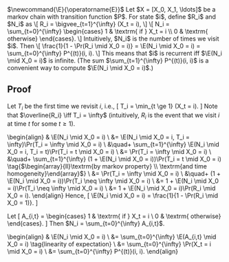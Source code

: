 <span class="invisible">
$\newcommand{\E}{\operatorname{E}}$
</span>
Let $X = [X_0, X_1, \ldots]$ be a markov chain with transition function $P$.
For state $i$, define $R_i$ and $N_i$ as
\[ R_i = \bigvee_{t=1}^{\infty} (X_t = i), \]
\[ N_i = \sum_{t=0}^{\infty} \begin{cases}
1 & \textrm{ if } X_t = i \\ 0 & \textrm{ otherwise}
\end{cases}. \]
Intuitively, $N_i$ is the number of times we visit $i$. Then
\[ \frac{1}{1 - \Pr(R_i \mid X_0 = i)} = \E(N_i \mid X_0 = i) = \sum_{t=0}^{\infty} P^{(t)}(i, i). \]
This means that $i$ is recurrent iff $\E(N_i \mid X_0 = i)$ is infinite.
(The sum $\sum_{t=1}^{\infty} P^{(t)}(i, i)$ is a convenient way to compute $\E(N_i \mid X_0 = i)$.)

## Proof

Let $T_i$ be the first time we revisit $i$, i.e.,
\[ T_i = \min_{t \ge 1} (X_t = i). \]
Note that $\overline{R_i} \iff T_i = \infty$
(intuitively, $R_i$ is the event that we visit $i$ at time $t$ for some $t \ge 1$).

\begin{align}
& \E(N_i \mid X_0 = i)
\\ &= \E(N_i \mid X_0 = i, T_i = \infty)\Pr(T_i = \infty \mid X_0 = i)
    \\ &\quad+ \sum_{t=1}^{\infty} \E(N_i \mid X_0 = i, T_i = t)\Pr(T_i = t \mid X_0 = i)
\\ &= \Pr(T_i = \infty \mid X_0 = i)
    \\ &\quad+ \sum_{t=1}^{\infty} (1 + \E(N_i \mid X_0 = i))\Pr(T_i = t \mid X_0 = i)
    \tag{$\begin{array}{ll}\textrm{by markov property} \\ \textrm{and time homogeneity}\end{array}$}
\\ &= \Pr(T_i = \infty \mid X_0 = i)
    \\ &\quad+ (1 + \E(N_i \mid X_0 = i))\Pr(T_i \neq \infty \mid X_0 = i)
\\ &= 1 + \E(N_i \mid X_0 = i)\Pr(T_i \neq \infty \mid X_0 = i)
\\ &= 1 + \E(N_i \mid X_0 = i)\Pr(R_i \mid X_0 = i).
\end{align}
Hence,
\[ \E(N_i \mid X_0 = i) = \frac{1}{1 - \Pr(R_i \mid X_0 = 1)}. \]

Let
\[ A_{i,t} = \begin{cases}
1 & \textrm{ if } X_t = i \\ 0 & \textrm{ otherwise}
\end{cases}. \]
Then $N_i = \sum_{t=0}^{\infty} A_{i,t}$.

\begin{align}
& \E(N_i \mid X_0 = i)
\\ &= \sum_{t=0}^{\infty} \E(A_{i,t} \mid X_0 = i)
    \tag{linearity of expectation}
\\ &= \sum_{t=0}^{\infty} \Pr(X_t = i \mid X_0 = i)
\\ &= \sum_{t=0}^{\infty} P^{(t)}(i, i).
\end{align}
